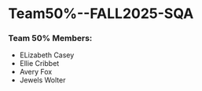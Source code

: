 # Team50%--FALL2025-SQA

### Team 50% Members:
- ELizabeth Casey
- Ellie Cribbet
- Avery Fox
- Jewels Wolter
